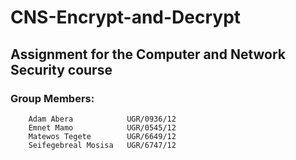 # CNS-Encrypt-and-Decrypt
## Assignment for the Computer and Network Security course
### Group Members:
        Adam Abera            UGR/0936/12
        Emnet Mamo            UGR/0545/12
        Matewos Tegete        UGR/6649/12
        Seifegebreal Mosisa   UGR/6747/12
